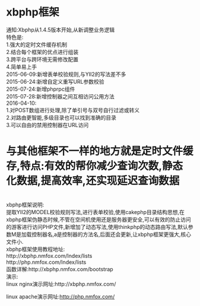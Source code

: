 # xbphp框架
通知:Xbphp从1.4.5版本开始,从新调整业务逻辑<br>
特色是:<br>
  1.强大的定时文件缓存机制<br>
  2.结合每个框架的优点进行组装<br>
  3.跨平台与跨环境无需修改配置<br>
  4.简单易上手<br>
2015-06-09:新增表单校验规则,与YII2的写法差不多<br>
2015-06-24:新增自定义重写URL参数校验<br>
2015-07-24:新增phprpc组件<br>
2015-07-28:新增控制器之间互相访问公用方法<br>
2016-04-10:<br>
1.对POST数组进行处理,除了单引号与双号自行过滤或转义<br>
2.对路由更智能,多级目录也可以找到准确的目录<br>
3.可以自由的禁用控制器在URL访问<br>
<h1>与其他框架不一样的地方就是定时文件缓存,特点:有效的帮你减少查询次数,静态化数据,提高效率,还实现延迟查询数据</h1><br>
xbphp框架说明:<br>
  提取YII2的MODEL校验规则写法,进行表单校验,使用cakephp目录结构思想,在xbphp框架伪静态时候,不管在空间机使用还是服务器更安全,可以有效的防止访问的游客进行访问PHP文件,新增加了动态写法,使用thinkphp的动态路由写法,默认参数M是加载控制器名,a是控制器的方法名,后面还会更新,让xbphp框架更强大,核心文件小.<br>
xbphp框架使用教程地址:<br>
  http://xbphp.nmfox.com/Index/lists <br>
  http://php.nmfox.com/Index/lists <br>
  函数详解:http://xbphp.nmfox.com/bootstrap <br>
演示:<br>
linux nginx演示网址:http://xbphp.nmfox.com/<br>

linux apache演示网址:http://php.nmfox.com/<br>


